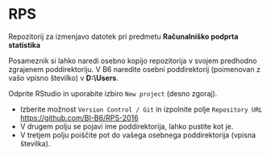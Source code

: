 # RPS

Repozitorij za izmenjavo datotek pri predmetu **Računalniško podprta statistika**

Posameznik si lahko naredi osebno kopijo repozitorija v svojem predhodno zgrajenem poddirektoriju. V B6 naredite osebni poddirektorij (poimenovan z vašo vpisno številko) v **D:\Users**.

Odprite RStudio in uporabite izbiro `New project` (desno zgoraj). 
* Izberite možnost `Version Control / Git` in izpolnite polje `Repository URL`
https://github.com/BI-B6/RPS-2016
* V drugem polju se pojavi ime poddirektorija, lahko pustite kot je.
* V tretjem polju poiščite pot do vašega osebnega poddirektorija (vpisna številka).


